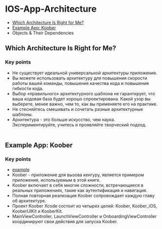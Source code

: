 # IOS-App-Architecture

- [Which Architecture Is Right for Me?](https://github.com/egorskikh/IOS-App-Architecture#which-architecture-is-right-for-me)
- [Example App: Koober](https://github.com/egorskikh/IOS-App-Architecture#example-app-koober)
- Objects & Their Dependencies

## Which Architecture Is Right for Me?
### Key points
- Не существует идеальной универсальной архитектуры приложения.
- Вы можете использовать архитектуру для повышения скорости работы вашей команды, повышения качества кода и повышения гибкости кода.
- Выбор «правильного» архитектурного шаблона не гарантирует, что ваша кодовая база будет хорошо спроектирована. Какой узор вы выберете, менее важно, чем то, как вы применяете его на практике.
- Не стесняйтесь смешивать и сочетать разные архитектурные шаблоны.
- Архитектура - это больше искусство, чем наука. Экспериментируйте, учитесь и проявляйте творческий подход.
<br> </br>
## Example App: Koober
### Key points
- [example](https://github.com/egorskikh/IOS-App-Architecture/tree/main/example-app/KooberApp)
- Koober - приложение для вызова кенгуру, является примером приложения, используемым в этой книге.
- Koober включает в себя многие сложности, встречающиеся в реальных приложениях, такие как аутентификация и навигация.
- Полная повторная реализация Koober сопровождает каждую главу об архитектуре.
- Проект Koober Xcode состоит из четырех целей: Koober, Koober_iOS, KooberUIKit и KooberKit.
- MainViewController, LaunchViewController и OnboardingViewController координируют свои действия для запуска Koober.
<br> </br>